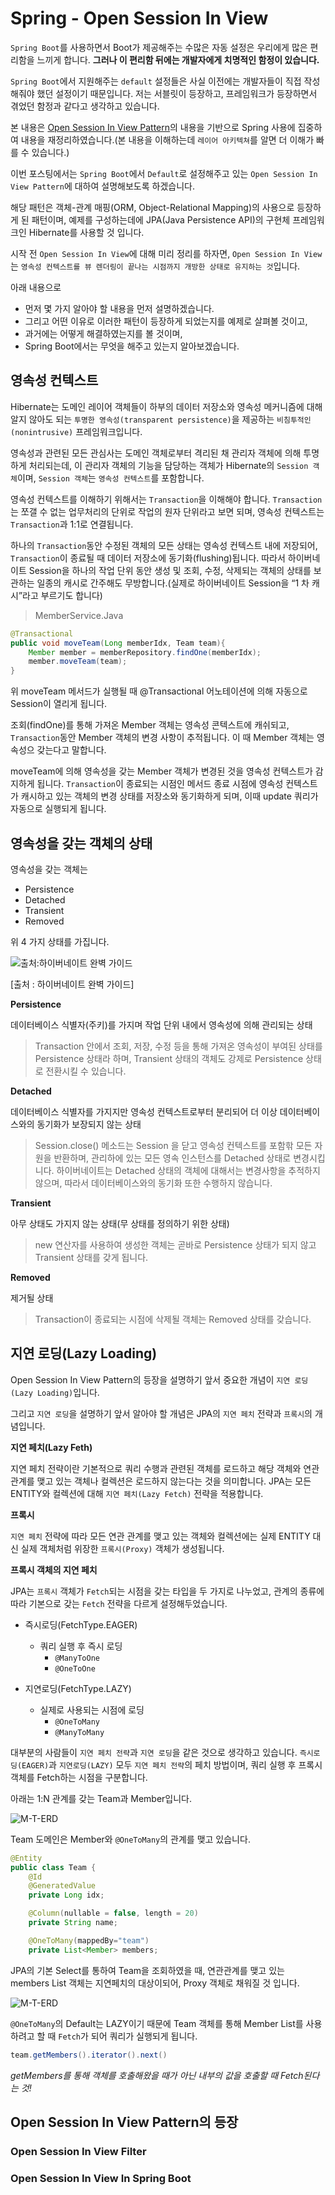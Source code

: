 Spring - Open Session In View
=============================

`Spring Boot`를 사용하면서 Boot가 제공해주는 수많은 자동 설정은 우리에게 많은 편리함을 느끼게 합니다. **그러나 이 편리함 뒤에는 개발자에게 치명적인 함정이 있습니다.**

`Spring Boot`에서 지원해주는 `default` 설정들은 사실 이전에는 개발자들이 직접 작성해줘야 했던 설정이기 때문입니다. 저는 서블릿이 등장하고, 프레임워크가 등장하면서 겪었던 함정과 같다고 생각하고 있습니다.

본 내용은 [Open Session In View Pattern](http://pds19.egloos.com/pds/201106/28/18/Open_Session_In_View_Pattern.pdf)의 내용을 기반으로 Spring 사용에 집중하여 내용을 재정리하였습니다.(본 내용을 이해하는데 `레이어 아키텍쳐`를 알면 더 이해가 빠를 수 있습니다.)

이번 포스팅에서는 `Spring Boot`에서 `Default`로 설정해주고 있는 `Open Session In View Pattern`에 대하여 설명해보도록 하겠습니다.

해당 패턴은 객체-관계 매핑(ORM, Object-Relational Mapping)의 사용으로 등장하게 된 패턴이며, 예제를 구성하는데에 JPA(Java Persistence API)의 구현체 프레임워크인 Hibernate를 사용할 것 입니다.

시작 전 `Open Session In View`에 대해 미리 정리를 하자면, `Open Session In View`는 `영속성 컨텍스트를 뷰 렌더링이 끝나는 시점까지 개방한 상태로 유지하는 것`입니다.

아래 내용으로

-	먼저 몇 가지 알아야 할 내용을 먼저 설명하겠습니다.
-	그리고 어떤 이유로 이러한 패턴이 등장하게 되었는지를 예제로 살펴볼 것이고,
-	과거에는 어떻게 해결하였는지를 볼 것이며,
-	Spring Boot에서는 무엇을 해주고 있는지 알아보겠습니다.

영속성 컨텍스트
---------------

Hibernate는 도메인 레이어 객체들이 하부의 데이터 저장소와 영속성 메커니즘에 대해 알지 않아도 되는 `투명한 영속성(transparent persistence)`을 제공하는 `비침투적인(nonintrusive)` 프레임워크입니다.

영속성과 관련된 모든 관심사는 도메인 객체로부터 격리된 채 관리자 객체에 의해 투명하게 처리되는데, 이 관리자 객체의 기능을 담당하는 객체가 Hibernate의 `Session 객체`이며, `Session 객체`는 `영속성 컨텍스트`를 포함합니다.

영속성 컨텍스트를 이해하기 위해서는 `Transaction`을 이해해야 합니다. `Transaction`는 쪼갤 수 없는 업무처리의 단위로 작업의 원자 단위라고 보면 되며, 영속성 컨텍스트는 `Transaction`과 1:1로 연결됩니다.

하나의 `Transaction`동안 수정된 객체의 모든 상태는 영속성 컨텍스트 내에 저장되어, `Transaction`이 종료될 때 데이터 저장소에 동기화(flushing)됩니다. 따라서 하이버네이트 Session을 하나의 작업 단위 동안 생성 및 조회, 수정, 삭제되는 객체의 상태를 보관하는 일종의 캐시로 간주해도 무방합니다.(실제로 하이버네이트 Session을 “1 차 캐시”라고 부르기도 합니다)

> MemberService.Java

```java
@Transactional
public void moveTeam(Long memberIdx, Team team){
    Member member = memberRepository.findOne(memberIdx);
    member.moveTeam(team);
}
```

위 moveTeam 메서드가 실행될 때 @Transactional 어노테이션에 의해 자동으로 Session이 열리게 됩니다.

조회(findOne)를 통해 가져온 Member 객체는 영속성 콘텍스트에 캐쉬되고, `Transaction`동안 Member 객체의 변경 사항이 추적됩니다. 이 때 Member 객체는 영속성으 갖는다고 말합니다.

moveTeam에 의해 영속성을 갖는 Member 객체가 변경된 것을 영속성 컨텍스트가 감지하게 됩니다. `Transaction`이 종료되는 시점인 메서드 종료 시점에 영속성 컨텍스트가 캐시하고 있는 객체의 변경 상태를 저장소와 동기화하게 되며, 이때 update 쿼리가 자동으로 실행되게 됩니다.

영속성을 갖는 객체의 상태
-------------------------

영속성을 갖는 객체는

-	Persistence
-	Detached
-	Transient
-	Removed

위 4 가지 상태를 가집니다.

![출처:하이버네이트 완벽 가이드](../images/2016/2016_12_28_OPEN_SESSION_IN_VIEW/status.png)

[출처 : 하이버네이트 완벽 가이드]

**Persistence**

데이터베이스 식별자(주키)를 가지며 작업 단위 내에서 영속성에 의해 관리되는 상태

> Transaction 안에서 조회, 저장, 수정 등을 통해 가져온 영속성이 부여된 상태를 Persistence 상태라 하며, Transient 상태의 객체도 강제로 Persistence 상태로 전환시킬 수 있습니다.

**Detached**

데이터베이스 식별자를 가지지만 영속성 컨텍스트로부터 분리되어 더 이상 데이터베이스와의 동기화가 보장되지 않는 상태

> Session.close() 메소드는 Session 을 닫고 영속성 컨텍스트를 포함핚 모든 자원을 반환하며, 관리하에 있는 모든 영속 인스턴스를 Detached 상태로 변경시킵니다. 하이버네이트는 Detached 상태의 객체에 대해서는 변경사항을 추적하지 않으며, 따라서 데이터베이스와의 동기화 또한 수행하지 않습니다.

**Transient**

아무 상태도 가지지 않는 상태(무 상태를 정의하기 위한 상태)

> new 연산자를 사용하여 생성한 객체는 곧바로 Persistence 상태가 되지 않고 Transient 상태를 갖게 됩니다.

**Removed**

제거될 상태

> Transaction이 종료되는 시점에 삭제될 객체는 Removed 상태를 갖습니다.

지연 로딩(Lazy Loading)
-----------------------

Open Session In View Pattern의 등장을 설명하기 앞서 중요한 개념이 `지연 로딩(Lazy Loading)`입니다.

그리고 `지연 로딩`을 설명하기 앞서 알아야 할 개념은 JPA의 `지연 페치` 전략과 `프록시`의 개념입니다.

**지연 페치(Lazy Feth)**

지연 페치 전략이란 기본적으로 쿼리 수행과 관련된 객체를 로드하고 해당 객체와 연관 관계를 맺고 있는 객체나 컬렉션은 로드하지 않는다는 것을 의미합니다. JPA는 모든 ENTITY와 컬렉션에 대해 `지연 페치(Lazy Fetch)` 전략을 적용합니다.

**프록시**

`지연 페치` 전략에 따라 모든 연관 관계를 맺고 있는 객체와 컬렉션에는 실제 ENTITY 대신 실제 객체처럼 위장한 `프록시(Proxy)` 객체가 생성됩니다.

**프록시 객체의 지연 페치**

JPA는 `프록시` 객체가 `Fetch`되는 시점을 갖는 타입을 두 가지로 나누었고, 관계의 종류에 따라 기본으로 갖는 `Fetch` 전략을 다르게 설정해두었습니다.

-	즉시로딩(FetchType.EAGER)

	-	쿼리 실행 후 즉시 로딩
		-	`@ManyToOne`
		-	`@OneToOne`

-	지연로딩(FetchType.LAZY)

	-	실제로 사용되는 시점에 로딩
		-	`@OneToMany`
		-	`@ManyToMany`

대부분의 사람들이 `지연 페치 전략`과 `지연 로딩`을 같은 것으로 생각하고 있습니다. `즉시로딩(EAGER)`과 `지연로딩(LAZY)` 모두 `지연 페치 전략`의 페치 방법이며, 쿼리 실행 후 프록시 객체를 Fetch하는 시점을 구분합니다.

아래는 1:N 관계를 갖는 Team과 Member입니다.

![M-T-ERD](../images/2016/2016_12_28_OPEN_SESSION_IN_VIEW/mt_erd.png)

Team 도메인은 Member와 `@OneToMany`의 관계를 맺고 있습니다.

```java
@Entity
public class Team {
    @Id
    @GeneratedValue
    private Long idx;

    @Column(nullable = false, length = 20)
    private String name;

    @OneToMany(mappedBy="team")
    private List<Member> members;
```

JPA의 기본 Select를 통하여 Team을 조회하였을 때, 연관관계를 맺고 있는 members List 객체는 지연페치의 대상이되어, Proxy 객체로 채워질 것 입니다.

![M-T-ERD](../images/2016/2016_12_28_OPEN_SESSION_IN_VIEW/mt_proxy.png)

`@OneToMany`의 Default는 LAZY이기 때문에 Team 객체를 통해 Member List를 사용하려고 할 때 `Fetch`가 되어 쿼리가 실행되게 됩니다.

```java
team.getMembers().iterator().next()
```

*getMembers를 통해 객체를 호출해왔을 때가 아닌 내부의 값을 호출할 때 Fetch된다는 것!*

Open Session In View Pattern의 등장
-----------------------------------

### Open Session In View Filter

### Open Session In View In Spring Boot
